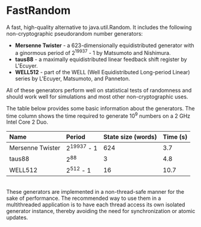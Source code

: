 FastRandom
==========

A fast, high-quality alternative to java.util.Random. It includes the following
non-cryptographic pseudorandom number generators:

* <b>Mersenne Twister</b> - a 623-dimensionally equidistributed generator with a 
ginormous period of 2<sup>19937</sup> - 1 by Matsumoto and Nishimura.
* <b>taus88</b> - a maximally equidistributed linear feedback shift register by
L'Ecuyer.
* <b>WELL512</b> - part of the WELL (Well Equidistributed Long-period Linear)
series by L'Ecuyer, Matsumoto, and Panneton.

All of these generators perform well on statistical tests of randomness and
should work well for simulations and most other non-cryptographic uses.

The table below provides some basic information about the generators. The
time column shows the time required to generate 10<sup>9</sup> numbers on a
2 GHz Intel Core 2 Duo.

| Name             | Period                | State size (words) | Time (s) | 
| :--------------- | :-------------------- | :----------------- | :------- |
| Mersenne Twister | 2<sup>19937</sup> - 1 | 624                | 3.7      |
| taus88           | 2<sup>88</sup>        | 3                  | 4.8      |
| WELL512          | 2<sup>512</sup> - 1   | 16                 | 10.7     |

<br>
These generators are implemented in a non-thread-safe manner for the sake of
performance. The recommended way to use them in a multithreaded application is
to have each thread access its own isolated generator instance, thereby avoiding
the need for synchronization or atomic updates.

